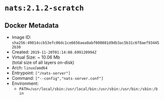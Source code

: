 # `nats:2.1.2-scratch`

## Docker Metadata

- Image ID: `sha256:49014ccb53efc06dc1ce6656aea0abf000881d9db3ac5b31c6f8aef934452b30`
- Created: `2019-11-20T01:14:08.699120994Z`
- Virtual Size: ~ 10.06 Mb  
  (total size of all layers on-disk)
- Arch: `linux`/`amd64`
- Entrypoint: `["/nats-server"]`
- Command: `["--config","nats-server.conf"]`
- Environment:
  - `PATH=/usr/local/sbin:/usr/local/bin:/usr/sbin:/usr/bin:/sbin:/bin`
